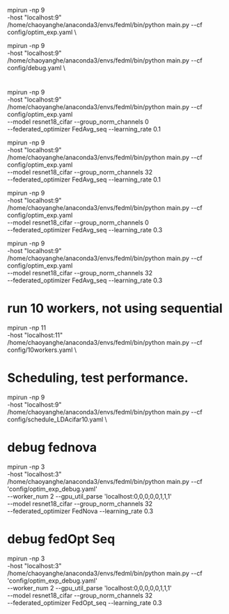 mpirun -np 9 \
-host "localhost:9" \
/home/chaoyanghe/anaconda3/envs/fedml/bin/python main.py --cf config/optim_exp.yaml \


mpirun -np 9 \
-host "localhost:9" \
/home/chaoyanghe/anaconda3/envs/fedml/bin/python main.py --cf config/debug.yaml \






# 

mpirun -np 9 \
-host "localhost:9" \
/home/chaoyanghe/anaconda3/envs/fedml/bin/python main.py --cf config/optim_exp.yaml \
--model resnet18_cifar  --group_norm_channels 0 \
--federated_optimizer FedAvg_seq  --learning_rate 0.1


mpirun -np 9 \
-host "localhost:9" \
/home/chaoyanghe/anaconda3/envs/fedml/bin/python main.py --cf config/optim_exp.yaml \
--model resnet18_cifar  --group_norm_channels 32 \
--federated_optimizer FedAvg_seq  --learning_rate 0.1 


mpirun -np 9 \
-host "localhost:9" \
/home/chaoyanghe/anaconda3/envs/fedml/bin/python main.py --cf config/optim_exp.yaml \
--model resnet18_cifar  --group_norm_channels 0 \
--federated_optimizer FedAvg_seq  --learning_rate 0.3


mpirun -np 9 \
-host "localhost:9" \
/home/chaoyanghe/anaconda3/envs/fedml/bin/python main.py --cf config/optim_exp.yaml \
--model resnet18_cifar  --group_norm_channels 32 \
--federated_optimizer FedAvg_seq  --learning_rate 0.3




# run 10 workers, not using sequential
mpirun -np 11 \
-host "localhost:11" \
/home/chaoyanghe/anaconda3/envs/fedml/bin/python main.py --cf config/10workers.yaml \



#  Scheduling, test performance.

mpirun -np 9 \
-host "localhost:9" \
/home/chaoyanghe/anaconda3/envs/fedml/bin/python main.py --cf config/schedule_LDAcifar10.yaml \







# debug fednova
mpirun -np 3 \
-host "localhost:3" \
/home/chaoyanghe/anaconda3/envs/fedml/bin/python main.py --cf 'config/optim_exp_debug.yaml' \
--worker_num 2 --gpu_util_parse 'localhost:0,0,0,0,0,1,1,1' \
--model resnet18_cifar  --group_norm_channels 32 \
--federated_optimizer FedNova  --learning_rate 0.3


# debug fedOpt Seq
mpirun -np 3 \
-host "localhost:3" \
/home/chaoyanghe/anaconda3/envs/fedml/bin/python main.py --cf 'config/optim_exp_debug.yaml' \
--worker_num 2 --gpu_util_parse 'localhost:0,0,0,0,0,1,1,1' \
--model resnet18_cifar  --group_norm_channels 32 \
--federated_optimizer FedOpt_seq  --learning_rate 0.3



















